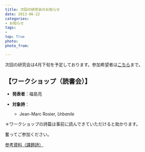 ```yaml
---
title: 次回の研究会のお知らせ
date: 2013-06-22
categories:
- お知らせ
tags: 
- 
top: True
photo: 
photo_from: 

---
```


次回の研究会は4月下旬を予定しております。参加希望者は[こちら](/contact/)まで。

## 【ワークショップ（読書会）】

- **発表者**：福島亮

- **対象詩**：

	- Jean-Marc Rosier, *Urbanile*

<!--more-->

＊ワークショップの詩篇は事前に読んできていただけると助かります。

奮ってご参加ください。

[参考資料（課題詩）](https://groups.google.com/d/msg/poesiecontemporaine/xUOZ2eYYa24/ktdcYBsAAgAJ)
